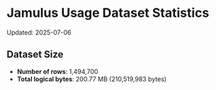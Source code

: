 # Jamulus Usage Dataset Statistics

Updated: 2025-07-06

## Dataset Size
- **Number of rows**: 1,494,700
- **Total logical bytes**: 200.77 MB (210,519,983 bytes)
